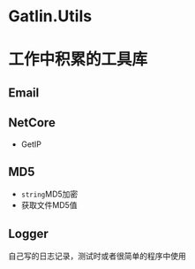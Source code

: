# Gatlin.Utils

# 工作中积累的工具库

## Email

## NetCore
* GetIP

## MD5

* ```string```MD5加密
* 获取文件MD5值

## Logger

自己写的日志记录，测试时或者很简单的程序中使用







